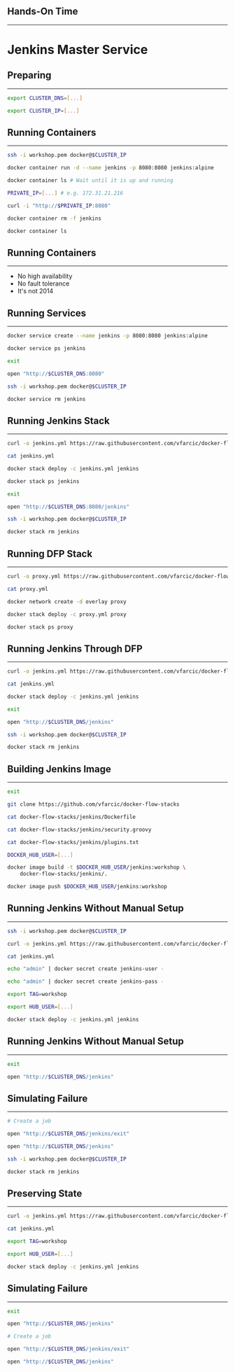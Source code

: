 ## Hands-On Time

---

# Jenkins Master Service


## Preparing

---

```bash
export CLUSTER_DNS=[...]

export CLUSTER_IP=[...]
```


## Running Containers

---

```bash
ssh -i workshop.pem docker@$CLUSTER_IP

docker container run -d --name jenkins -p 8080:8080 jenkins:alpine

docker container ls # Wait until it is up and running

PRIVATE_IP=[...] # e.g. 172.31.21.216

curl -i "http://$PRIVATE_IP:8080"

docker container rm -f jenkins

docker container ls
```


## Running Containers

---

* No high availability
* No fault tolerance
* It's not 2014


## Running Services

---

```bash
docker service create --name jenkins -p 8080:8080 jenkins:alpine

docker service ps jenkins

exit

open "http://$CLUSTER_DNS:8080"

ssh -i workshop.pem docker@$CLUSTER_IP

docker service rm jenkins
```


## Running Jenkins Stack

---

```bash
curl -o jenkins.yml https://raw.githubusercontent.com/vfarcic/docker-flow-stacks/master/jenkins/jenkins.yml

cat jenkins.yml

docker stack deploy -c jenkins.yml jenkins

docker stack ps jenkins

exit

open "http://$CLUSTER_DNS:8080/jenkins"

ssh -i workshop.pem docker@$CLUSTER_IP

docker stack rm jenkins
```


## Running DFP Stack

---

```bash
curl -o proxy.yml https://raw.githubusercontent.com/vfarcic/docker-flow-stacks/master/proxy/docker-flow-proxy.yml

cat proxy.yml

docker network create -d overlay proxy

docker stack deploy -c proxy.yml proxy

docker stack ps proxy
```


## Running Jenkins Through DFP

---

```bash
curl -o jenkins.yml https://raw.githubusercontent.com/vfarcic/docker-flow-stacks/master/jenkins/jenkins-df-proxy.yml

cat jenkins.yml

docker stack deploy -c jenkins.yml jenkins

exit

open "http://$CLUSTER_DNS/jenkins"

ssh -i workshop.pem docker@$CLUSTER_IP

docker stack rm jenkins
```


## Building Jenkins Image

---

```bash
exit

git clone https://github.com/vfarcic/docker-flow-stacks

cat docker-flow-stacks/jenkins/Dockerfile

cat docker-flow-stacks/jenkins/security.groovy

cat docker-flow-stacks/jenkins/plugins.txt

DOCKER_HUB_USER=[...]

docker image build -t $DOCKER_HUB_USER/jenkins:workshop \
    docker-flow-stacks/jenkins/.

docker image push $DOCKER_HUB_USER/jenkins:workshop
```


## Running Jenkins Without Manual Setup

---

```bash
ssh -i workshop.pem docker@$CLUSTER_IP

curl -o jenkins.yml https://raw.githubusercontent.com/vfarcic/docker-flow-stacks/master/jenkins/vfarcic-jenkins-df-proxy.yml

cat jenkins.yml

echo "admin" | docker secret create jenkins-user -

echo "admin" | docker secret create jenkins-pass -

export TAG=workshop

export HUB_USER=[...]

docker stack deploy -c jenkins.yml jenkins
```


## Running Jenkins Without Manual Setup

---

```bash
exit

open "http://$CLUSTER_DNS/jenkins"
```


## Simulating Failure

---

```bash
# Create a job

open "http://$CLUSTER_DNS/jenkins/exit"

open "http://$CLUSTER_DNS/jenkins"

ssh -i workshop.pem docker@$CLUSTER_IP

docker stack rm jenkins
```


## Preserving State

---

```bash
curl -o jenkins.yml https://raw.githubusercontent.com/vfarcic/docker-flow-stacks/master/jenkins/vfarcic-jenkins-df-proxy-aws.yml

cat jenkins.yml

export TAG=workshop

export HUB_USER=[...]

docker stack deploy -c jenkins.yml jenkins
```


## Simulating Failure

---

```bash
exit

open "http://$CLUSTER_DNS/jenkins"

# Create a job

open "http://$CLUSTER_DNS/jenkins/exit"

open "http://$CLUSTER_DNS/jenkins"
```

